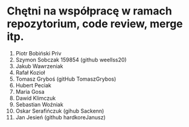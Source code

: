 # Chętni na współpracę w ramach repozytorium, code review, merge itp.

1. Piotr Bobiński Priv
2. Szymon Sobczak 159854 (github weellss20)
3. Jakub Wawrzeniak 
4. Rafał Kozioł
5. Tomasz Gryboś (gitHub TomaszGrybos)
6. Hubert Peciak
7. Maria Gosa
8. Dawid Klimczuk
9. Sebastian Woźniak
10. Oskar Serafińczuk (gihub Sackenn)
11. Jan Jesień (github hardkoreJanusz)
